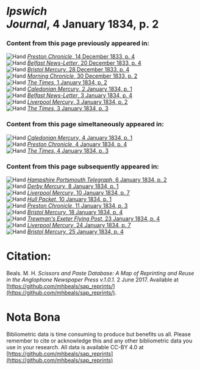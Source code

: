 # *Ipswich Journal*, 4 January 1834, p. 2  
  
### Content from this page previously appeared in:  
![Hand](http://scissorsandpaste.net/wp-content/uploads/2017/06/smallhandpointer.png) [*Preston Chronicle*, 14 December 1833, p. 4](https://mhbeals.github.io/sap_html/Preston-Chronicle/Preston-Chronicle-14-December-1833-p-4)  
![Hand](http://scissorsandpaste.net/wp-content/uploads/2017/06/smallhandpointer.png) [*Belfast News-Letter*, 20 December 1833, p. 4](https://mhbeals.github.io/sap_html/Belfast-News-Letter/Belfast-News-Letter-20-December-1833-p-4)  
![Hand](http://scissorsandpaste.net/wp-content/uploads/2017/06/smallhandpointer.png) [*Bristol Mercury*, 28 December 1833, p. 4](https://mhbeals.github.io/sap_html/Bristol-Mercury/Bristol-Mercury-28-December-1833-p-4)  
![Hand](http://scissorsandpaste.net/wp-content/uploads/2017/06/smallhandpointer.png) [*Morning Chronicle*, 30 December 1833, p. 2](https://mhbeals.github.io/sap_html/Morning-Chronicle/Morning-Chronicle-30-December-1833-p-2)  
![Hand](http://scissorsandpaste.net/wp-content/uploads/2017/06/smallhandpointer.png) [*The Times*, 1 January 1834, p. 2](https://mhbeals.github.io/sap_html/The-Times/The-Times-1-January-1834-p-2)  
![Hand](http://scissorsandpaste.net/wp-content/uploads/2017/06/smallhandpointer.png) [*Caledonian Mercury*, 2 January 1834, p. 1](https://mhbeals.github.io/sap_html/Caledonian-Mercury/Caledonian-Mercury-2-January-1834-p-1)  
![Hand](http://scissorsandpaste.net/wp-content/uploads/2017/06/smallhandpointer.png) [*Belfast News-Letter*, 3 January 1834, p. 4](https://mhbeals.github.io/sap_html/Belfast-News-Letter/Belfast-News-Letter-3-January-1834-p-4)  
![Hand](http://scissorsandpaste.net/wp-content/uploads/2017/06/smallhandpointer.png) [*Liverpool Mercury*, 3 January 1834, p. 2](https://mhbeals.github.io/sap_html/Liverpool-Mercury/Liverpool-Mercury-3-January-1834-p-2)  
![Hand](http://scissorsandpaste.net/wp-content/uploads/2017/06/smallhandpointer.png) [*The Times*, 3 January 1834, p. 3](https://mhbeals.github.io/sap_html/The-Times/The-Times-3-January-1834-p-3)  
  
### Content from this page simeltaneously appeared in:  
![Hand](http://scissorsandpaste.net/wp-content/uploads/2017/06/smallhandpointer.png) [*Caledonian Mercury*, 4 January 1834, p. 1](https://mhbeals.github.io/sap_html/Caledonian-Mercury/Caledonian-Mercury-4-January-1834-p-1)  
![Hand](http://scissorsandpaste.net/wp-content/uploads/2017/06/smallhandpointer.png) [*Preston Chronicle*, 4 January 1834, p. 4](https://mhbeals.github.io/sap_html/Preston-Chronicle/Preston-Chronicle-4-January-1834-p-4)  
![Hand](http://scissorsandpaste.net/wp-content/uploads/2017/06/smallhandpointer.png) [*The Times*, 4 January 1834, p. 3](https://mhbeals.github.io/sap_html/The-Times/The-Times-4-January-1834-p-3)  
  
### Content from this page subsequently appeared in:  
![Hand](http://scissorsandpaste.net/wp-content/uploads/2017/06/smallhandpointer.png) [*Hampshire Portsmouth Telegraph*, 6 January 1834, p. 2](https://mhbeals.github.io/sap_html/Hampshire-Portsmouth-Telegraph/Hampshire-Portsmouth-Telegraph-6-January-1834-p-2)  
![Hand](http://scissorsandpaste.net/wp-content/uploads/2017/06/smallhandpointer.png) [*Derby Mercury*, 8 January 1834, p. 1](https://mhbeals.github.io/sap_html/Derby-Mercury/Derby-Mercury-8-January-1834-p-1)  
![Hand](http://scissorsandpaste.net/wp-content/uploads/2017/06/smallhandpointer.png) [*Liverpool Mercury*, 10 January 1834, p. 7](https://mhbeals.github.io/sap_html/Liverpool-Mercury/Liverpool-Mercury-10-January-1834-p-7)  
![Hand](http://scissorsandpaste.net/wp-content/uploads/2017/06/smallhandpointer.png) [*Hull Packet*, 10 January 1834, p. 1](https://mhbeals.github.io/sap_html/Hull-Packet/Hull-Packet-10-January-1834-p-1)  
![Hand](http://scissorsandpaste.net/wp-content/uploads/2017/06/smallhandpointer.png) [*Preston Chronicle*, 11 January 1834, p. 3](https://mhbeals.github.io/sap_html/Preston-Chronicle/Preston-Chronicle-11-January-1834-p-3)  
![Hand](http://scissorsandpaste.net/wp-content/uploads/2017/06/smallhandpointer.png) [*Bristol Mercury*, 18 January 1834, p. 4](https://mhbeals.github.io/sap_html/Bristol-Mercury/Bristol-Mercury-18-January-1834-p-4)  
![Hand](http://scissorsandpaste.net/wp-content/uploads/2017/06/smallhandpointer.png) [*Trewman's Exeter Flying Post*, 23 January 1834, p. 4](https://mhbeals.github.io/sap_html/Trewman's-Exeter-Flying-Post/Trewman's-Exeter-Flying-Post-23-January-1834-p-4)  
![Hand](http://scissorsandpaste.net/wp-content/uploads/2017/06/smallhandpointer.png) [*Liverpool Mercury*, 24 January 1834, p. 7](https://mhbeals.github.io/sap_html/Liverpool-Mercury/Liverpool-Mercury-24-January-1834-p-7)  
![Hand](http://scissorsandpaste.net/wp-content/uploads/2017/06/smallhandpointer.png) [*Bristol Mercury*, 25 January 1834, p. 4](https://mhbeals.github.io/sap_html/Bristol-Mercury/Bristol-Mercury-25-January-1834-p-4)  


# Citation: 

Beals. M. H. *Scissors and Paste Database: A Map of Reprinting and Reuse in the Anglophone Newspaper Press v.1.0.1.* 2 June 2017. Available at [https://github.com/mhbeals/sap_reprints/](https://github.com/mhbeals/sap_reprints/). 

# Nota Bona

Bibliometric data is time consuming to produce but benefits us all. Please remember to cite or acknowledge this and any other bibliometric data you use in your research. All data is available CC-BY 4.0 at [https://github.com/mhbeals/sap_reprints](https://github.com/mhbeals/sap_reprints)